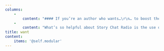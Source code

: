```yaml
---
columns:
    -
        content: "#### If you’re an author who wants…\r\n… to boost their writing and engage readers </br>\r\n… a deeper understanding of tropes and how they function in stories  </br>\r\n… to know when and how to subvert tropes—and when not to  </br>\r\n… all of this to finally “click”\r\n\r\n#### then Trope Weekend is made for you!\r\n"
    -
        content: "What’s so helpful about Story Chat Radio is the use of commonly watched movies or shows and relating their structure to storytelling, which we as authors do. Besides the pleasant banter, there are some real, easy-to-see gems that relate to your writing in plot, characterization, story arc, and development. Well worth the listen.\r\n\r\n_- Bruce Conord, author of the upcoming thriller, COME AND GET HER_\r\n\r\nThe on-air critique I received of my query letter from Story Chat Radio helped me ditch the unnecessary and really tie down the specifics. The editors offered constructive and encouraging feedback, and I came away with a clear vision of how to best improve my work. I’m proud of the query letter I ended up with, and I’m grateful to Story Chat Radio for helping me get it there.\r\n\r\n_- Genalea Barker_\r\n"
title: want
content:
    items: '@self.modular'
---
```


